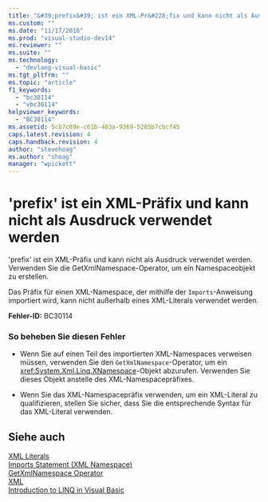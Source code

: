 ```yaml
---
title: "&#39;prefix&#39; ist ein XML-Pr&#228;fix und kann nicht als Ausdruck verwendet werden | Microsoft Docs"
ms.custom: ""
ms.date: "11/17/2016"
ms.prod: "visual-studio-dev14"
ms.reviewer: ""
ms.suite: ""
ms.technology: 
  - "devlang-visual-basic"
ms.tgt_pltfrm: ""
ms.topic: "article"
f1_keywords: 
  - "bc30114"
  - "vbc30114"
helpviewer_keywords: 
  - "BC30114"
ms.assetid: 5cb7c89e-c61b-483a-9369-5285b7cbcf45
caps.latest.revision: 4
caps.handback.revision: 4
author: "stevehoag"
ms.author: "shoag"
manager: "wpickett"
---
```

# &#39;prefix&#39; ist ein XML-Pr&#228;fix und kann nicht als Ausdruck verwendet werden
'prefix' ist ein XML\-Präfix und kann nicht als Ausdruck verwendet werden. Verwenden Sie die GetXmlNamespace\-Operator, um ein Namespaceobjekt zu erstellen.  
  
 Das Präfix für einen XML\-Namespace, der mithilfe der `Imports`\-Anweisung importiert wird, kann nicht außerhalb eines XML\-Literals verwendet werden.  
  
 **Fehler\-ID:** BC30114  
  
### So beheben Sie diesen Fehler  
  
-   Wenn Sie auf einen Teil des importierten XML\-Namespaces verweisen müssen, verwenden Sie den `GetXmlNamespace`\-Operator, um ein <xref:System.Xml.Linq.XNamespace>\-Objekt abzurufen. Verwenden Sie dieses Objekt anstelle des XML\-Namespacepräfixes.  
  
-   Wenn Sie das XML\-Namespacepräfix verwenden, um ein XML\-Literal zu qualifizieren, stellen Sie sicher, dass Sie die entsprechende Syntax für das XML\-Literal verwenden.  
  
## Siehe auch  
 [XML Literals](../../visual-basic/language-reference/xml-literals/index.md)   
 [Imports Statement \(XML Namespace\)](../../visual-basic/language-reference/statements/imports-statement-xml-namespace.md)   
 [GetXmlNamespace Operator](../../visual-basic/language-reference/operators/getxmlnamespace-operator.md)   
 [XML](../../visual-basic/programming-guide/language-features/xml/index.md)   
 [Introduction to LINQ in Visual Basic](../../visual-basic/programming-guide/language-features/linq/introduction-to-linq.md)